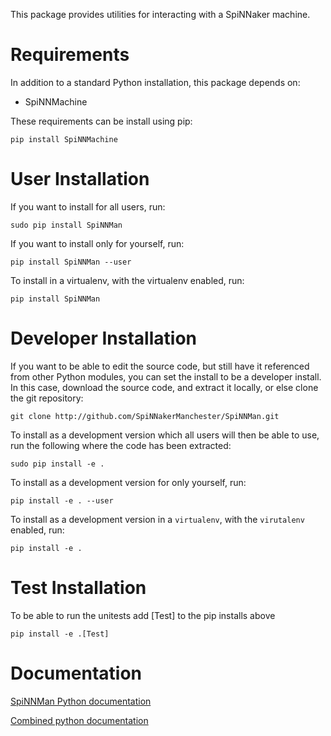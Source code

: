 

This package provides utilities for interacting with a SpiNNaker machine.

Requirements
============
In addition to a standard Python installation, this package depends on:

 - SpiNNMachine

These requirements can be install using pip:

    pip install SpiNNMachine

User Installation
=================
If you want to install for all users, run:

    sudo pip install SpiNNMan

If you want to install only for yourself, run:

    pip install SpiNNMan --user

To install in a virtualenv, with the virtualenv enabled, run:

    pip install SpiNNMan

Developer Installation
======================
If you want to be able to edit the source code, but still have it referenced
from other Python modules, you can set the install to be a developer install.
In this case, download the source code, and extract it locally, or else clone
the git repository:

    git clone http://github.com/SpiNNakerManchester/SpiNNMan.git

To install as a development version which all users will then be able to use,
run the following where the code has been extracted:

    sudo pip install -e .

To install as a development version for only yourself, run:

    pip install -e . --user

To install as a development version in a `virtualenv`, with the `virutalenv`
enabled, run:

    pip install -e .

Test Installation
=================
To be able to run the unitests add [Test] to the pip installs above

    pip install -e .[Test]

Documentation
=============
[SpiNNMan Python documentation](http://spinnman.readthedocs.io/en/7.4.0)

[Combined python documentation](http://spinnakermanchester.readthedocs.io/en/7.4.0)
